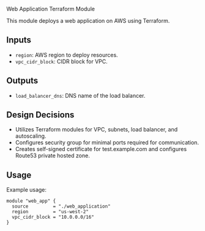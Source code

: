  Web Application Terraform Module

This module deploys a web application on AWS using Terraform.

## Inputs

- `region`: AWS region to deploy resources.
- `vpc_cidr_block`: CIDR block for VPC.

## Outputs

- `load_balancer_dns`: DNS name of the load balancer.

## Design Decisions

- Utilizes Terraform modules for VPC, subnets, load balancer, and autoscaling.
- Configures security group for minimal ports required for communication.
- Creates self-signed certificate for test.example.com and configures Route53 private hosted zone.

## Usage

Example usage:

```hcl
module "web_app" {
  source         = "./web_application"
  region         = "us-west-2"
  vpc_cidr_block = "10.0.0.0/16"
}